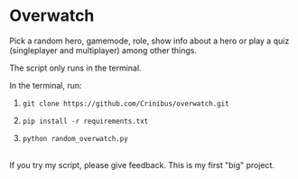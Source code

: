 # Overwatch
Pick a random hero, gamemode, role, show info about a hero or play a quiz (singleplayer and multiplayer) among other things.

The script only runs in the terminal.

In the terminal, run:
1.     git clone https://github.com/Crinibus/overwatch.git

2.     pip install -r requirements.txt

3.     python random_overwatch.py

<br>
If you try my script, please give feedback. This is my first "big" project.
